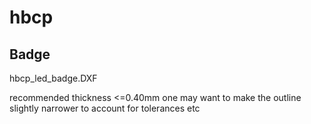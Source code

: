 # hbcp

## Badge
hbcp_led_badge.DXF

recommended thickness <=0.40mm
one may want to make the outline slightly narrower to account for tolerances etc
